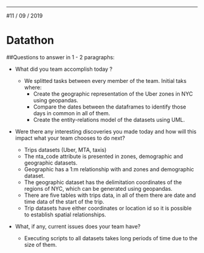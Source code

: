 ******************************************************************
#11 / 09 / 2019   
# Datathon

##Questions to answer in 1 - 2 paragraphs:

* What did you team accomplish today ?

  * We splitted tasks between every member of the team. Initial taks where:
    * Create the geographic representation of the Uber zones in NYC using geopandas.
    * Compare the dates between the dataframes to identify those days in common in all of them.
    * Create the entity-relations model of the datasets using UML.

* Were there any interesting discoveries you made today and how will this impact what your team chooses to do next?

  * Trips datasets (Uber, MTA, taxis)
  * The nta_code attribute is presented in zones, demographic and geographic datasets.
  * Geographic has a 1:m relationship with and zones and demographic dataset.
  * The geographic dataset has the delimitation coordinates of the regions of NYC, which can be generated using geopandas.
  * There are five tables with trips data, in all of them there are date and time data of the start of the trip.
  * Trip datasets have either coordinates or location id so it is possible to establish spatial relationships.

* What, if any, current issues does your team have?

  * Executing scripts to all datasets takes long periods of time due to the size of them.